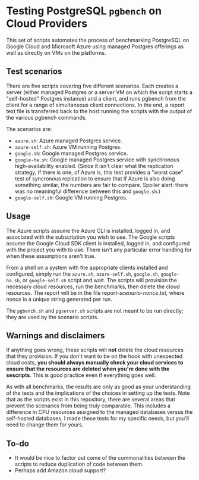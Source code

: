 Testing PostgreSQL `pgbench` on Cloud Providers
===============================================

This set of scripts automates the process of benchmarking PostgreSQL on Google Cloud and Microsoft Azure using managed Postgres offerings as well as directly on VMs on the platforms.

Test scenarios
--------------

There are five scripts covering five different scenarios. Each creates a server (either managed Postgres or a server VM on which the script starts a "self-hosted" Postgres instance) and a client, and runs pgbench from the client for a range of simultaneous client connections. In the end, a report text file is transferred back to the host running the scripts with the output of the various pgbench commands.

The scenarios are:

 - `azure.sh`: Azure managed Postgres service.
 - `azure-self.sh`: Azure VM running Postgres.
 - `google.sh`: Google managed Postgres service.
 - `google-ha.sh`: Google managed Postgres service with synchronous high-availability enabled. (Since it isn't clear what the replication strategy, if there is one, of Azure is, this test provides a "worst case" test of syncronous replcation to ensure that if Azure is also doing something similar, the numbers are fair to compare. Spoiler alert: there was no meaningful difference between this and `google.sh`.)
 - `google-self.sh`: Google VM running Postgres.

Usage
-----

The Azure scripts assume the Azure CLI is installed, logged in, and associated with the subscription you wish to use. The Google scripts assume the Google Cloud SDK client is installed, logged in, and configured with the project you with to use. There isn't any particular error handling for when these assumptions aren't true.

From a shell on a system with the appropriate clients installed and configured, simply run the `azure.sh`, `azure-self.sh`, `google.sh`, `google-ha.sh`, or `google-self.sh` script and wait. The scripts will provision the necessary cloud resources, run the benchmarks, then delete the cloud resources. The report will be in the file report-*scenario*-*nonce*.txt, where *nonce* is a unique string generated per run.

The `pgbench.sh` and `pgserver.sh` scripts are not meant to be run directly; they are used by the scenario scripts.

Warnings and disclaimers
------------------------

If anything goes wrong, these scripts will **not** delete the cloud resources that they provision. If you don't want to be on the hook with unexpected cloud costs, **you should always manually check your cloud services to ensure that the resources are deleted when you're done with the sescripts**. This is good practice even if everything goes well.

As with all benchmarks, the results are only as good as your understanding of the tests and the implications of the choices in setting up the tests. Note that as the scripts exist in this repository, there are several areas that prevent the scenarios from being truly comparable. This includes a difference in CPU resources assigned to the managed databases versus the self-hosted databases. I made these tests for my specific needs, but you'll need to change them for yours.

To-do
-----

 - It would be nice to factor out come of the commonalities between the scripts to reduce duplication of code between them.
 - Perhaps add Amazon cloud support?
